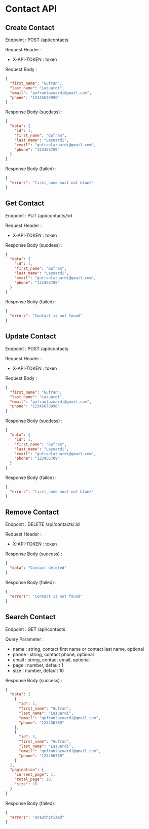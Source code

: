<!-- cara preview command + k + v -->

# Contact API

## Create Contact

Endpoint : POST /api/contacts

Request Header :

- X-API-TOKEN : token

Request Body :

```json
{
  "first_name": "Gufran",
  "last_name": "Lazuardi",
  "email": "gufranlazuardi@gmail.com",
  "phone": "12345678990"
}
```

Response Body (sucdess) :

```json
{
  "data": {
    "id": 1,
    "first_name": "Gufran",
    "last_name": "Lazuardi",
    "email": "gufranlazuardi@gmail.com",
    "phone": "123456789"
  }
}
```

Response Body (failed) :

```json
{
  "errors": "first_name must not blank"
}
```

## Get Contact

Endpoint : PUT /api/contacts/:id

Request Header :

- X-API-TOKEN : token

Response Body (sucdess) :

```json
{
  "data": {
    "id": 1,
    "first_name": "Gufran",
    "last_name": "Lazuardi",
    "email": "gufranlazuardi@gmail.com",
    "phone": "123456789"
  }
}
```

Response Body (failed) :

```json
{
  "errors": "Contact is not found"
}
```

## Update Contact

Endpoint : POST /api/contacts

Request Header :

- X-API-TOKEN : token

Request Body :

```json
{
  "first_name": "Gufran",
  "last_name": "Lazuardi",
  "email": "gufranlazuardi@gmail.com",
  "phone": "12345678990"
}
```

Response Body (sucdess) :

```json
{
  "data": {
    "id": 1,
    "first_name": "Gufran",
    "last_name": "Lazuardi",
    "email": "gufranlazuardi@gmail.com",
    "phone": "123456789"
  }
}
```

Response Body (failed) :

```json
{
  "errors": "first_name must not blank"
}
```

## Remove Contact

Endpoint : DELETE /api/contacts/:id

Request Header :

- X-API-TOKEN : token

Response Body (success) :

```json
{
  "data": "Contact deleted"
}
```

Response Body (failed) :

```json
{
  "errors": "Contact is not found"
}
```

## Search Contact

Endpoint : GET /api/contacts

Query Parameter :

- name : string, contact first name or contact last name, optional
- phone : string, contact phone, optional
- email : string, contact email, optional
- page : number, default 1
- size : number, default 10

Response Body (success) :

```json
{
  "data": [
    {
      "id": 1,
      "first_name": "Gufran",
      "last_name": "Lazuardi",
      "email": "gufranlazuardi@gmail.com",
      "phone": "123456789"
    },
    {
      "id": 2,
      "first_name": "Gufran",
      "last_name": "Lazuardi",
      "email": "gufranlazuardi@gmail.com",
      "phone": "123456789"
    }
  ],
  "pagination": {
    "current_page": 1,
    "total_page": 10,
    "size": 10
  }
}
```

Response Body (failed) :

```json
{
  "errors": "Unauthorized"
}
```
